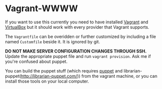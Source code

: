 # Vagrant-WWWW

If you want to use this currently you need to have installed [Vagrant](https://www.vagrantup.com) and [VirtualBox](http://www.virtualbox.org) but it should work with every provider that Vagrant supports.

The `Vagrantfile` can be overidden or further customized by including a file named `Customfile` beside it. It is ignored by git.

**DO NOT MAKE SERVER CONFIGURATION CHANGES THROUGH SSH.** Update the appropriate puppet file and run `vagrant provision`. Ask me if you're confused about puppet.

You can build the puppet stuff (which requires [puppet](https://docs.puppetlabs.com) and librarian-puppet(http://librarian-puppet.com/)) from the vagrant machine, or you can install those tools on your local computer.